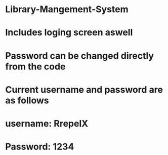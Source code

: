 # Library-Mangement-System
# Includes loging screen aswell
# Password can be changed directly from the code
# Current username and password are as follows
# username: RrepelX
# Password: 1234

